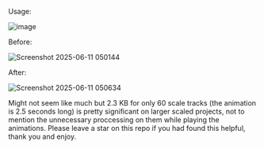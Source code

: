 Usage:

![image](https://github.com/user-attachments/assets/944bf4dd-075d-49ce-9b32-9505da41270b)

Before:

![Screenshot 2025-06-11 050144](https://github.com/user-attachments/assets/f9e5ddb3-22bd-4593-b25a-66294623dd3d)

After:

![Screenshot 2025-06-11 050634](https://github.com/user-attachments/assets/a3e00616-3822-4737-ba31-a4a5d583338f)

Might not seem like much but 2.3 KB for only 60 scale tracks (the animation is 2.5 seconds long) is pretty significant on larger scaled projects, not to mention the unnecessary proccessing on them while playing the animations.
Please leave a star on this repo if you had found this helpful, thank you and enjoy.
